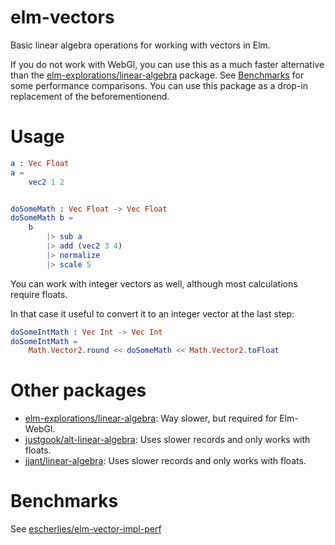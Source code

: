 # elm-vectors

Basic linear algebra operations for working with vectors in Elm.

If you do not work with WebGl, you can use this as a much faster alternative than the [elm-explorations/linear-algebra](https://package.elm-lang.org/packages/elm-explorations/linear-algebra/latest/) package.
See [Benchmarks](#Benchmarks) for some performance comparisons. You can use this package as a drop-in replacement of the beforementionend.

# Usage

```elm
a : Vec Float
a =
    vec2 1 2


doSomeMath : Vec Float -> Vec Float
doSomeMath b =
    b
        |> sub a
        |> add (vec2 3 4)
        |> normalize
        |> scale 5
```

You can work with integer vectors as well, although most calculations require floats.

In that case it useful to convert it to an integer vector at the last step:

```elm
doSomeIntMath : Vec Int -> Vec Int
doSomeIntMath =
    Math.Vector2.round << doSomeMath << Math.Vector2.toFloat
```

# Other packages

- [elm-explorations/linear-algebra](https://package.elm-lang.org/packages/elm-explorations/linear-algebra/latest/): Way slower, but required for Elm-WebGl.
- [justgook/alt-linear-algebra](https://package.elm-lang.org/packages/justgook/alt-linear-algebra/latest/): Uses slower records and only works with floats.
- [jjant/linear-algebra](https://package.elm-lang.org/packages/jjant/linear-algebra/latest/): Uses slower records and only works with floats.

# Benchmarks

See [escherlies/elm-vector-impl-perf](https://github.com/escherlies/elm-vector-impl-perf)

